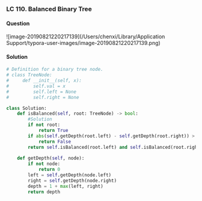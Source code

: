 ### LC 110. Balanced Binary Tree

#### Question

![image-20190821220217139](/Users/chenxi/Library/Application Support/typora-user-images/image-20190821220217139.png)



#### Solution

```python
# Definition for a binary tree node.
# class TreeNode:
#     def __init__(self, x):
#         self.val = x
#         self.left = None
#         self.right = None

class Solution:
    def isBalanced(self, root: TreeNode) -> bool:
        #Solution
        if not root:
            return True
        if abs(self.getDepth(root.left) - self.getDepth(root.right)) > 1:
            return False
        return self.isBalanced(root.left) and self.isBalanced(root.right)
    
    def getDepth(self, node):
        if not node:
            return 0
        left = self.getDepth(node.left)
        right = self.getDepth(node.right)
        depth = 1 + max(left, right)
        return depth
```

